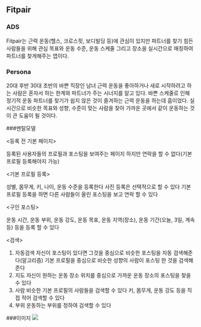 ## Fitpair

### ADS
Fitpair는 근력 운동(헬스, 크로스핏, 보디빌딩 등)에 관심이 있지만 파트너를 찾기 힘든 사람들을 위해 관심 목표와 운동 수준, 운동 스케줄 그리고 장소을 실시간으로 매칭하여 파트너를 찾게해주는 앱이다.

### Persona
20대 후반 30대 초반의 바쁜 직장인 남녀
근력 운동을 좋아하거나 새로 시작하려고 하는 사람은 혼자서 하는 한계와 파트너가 주는 시너지를 알고 있다. 바쁜 스케줄로 인해 정기적 운동 파트너를 찾기가 쉽지 않은 것이 즐겨하는 근력 운동을 하는데 흠이었다. 실시간으로 비슷한 목표와 성향, 수준이 맞는 사람을 찾아 가까운 곳에서 같이 운동하는 것이 큰 도움이 될 것이다.

###멘탈모델

<등록 전 기본 페이지>

등록된 사용자들의 프로필과 포스팅을 보여주는 페이지 하지만 연락을 할 수 없다(기본 프로필 등록해야지 가능)


<기본 프로필 등록>

성별, 몸무게, 키, 나이, 운동 수준을 등록한다
사진 등록은 선택적으로 할 수 있다
기본 프로필 등록을 하면 다른 사람들이 올린 포스팅을 보고 연락 할 수 있다

<구인 포스팅>

운동 시간, 운동 부위, 운동 강도, 운동 목표, 운동 지역(장소), 운동 기간(오늘, 3일, 계속 등) 등을 등록 할 수 있다


<검색>

1. 자동검색
자신이 포스팅이 있다면 그것을 중심으로 비슷한 포스팅을 자동 검색해준다(알고리즘)
기본 프로필을 중심으로 비슷한 성향의 사람이 포스팅 한 것을 검색해준다
2. 지도
자신이 원하는 운동 장소 위치를 중심으로 가까운 운동 장소의 포스팅을 찾을 수 있다
3. 사람
비슷한 기본 프로필의 사람들을 검색할 수 있다
키, 몸무게, 운동 강도 등을 직접 적어 검색할 수 있다
4. 부위
운동하는 부위를 정하여 검색할 수 있다

###이미지
<img src="https://raw.githubusercontent.com/jungwookoo/KUProtoypeCatalog2016Winter/master/JungwooKoo/Mockups/image/스크린샷%202016-01-26%20오전%2011.01.22.png">
